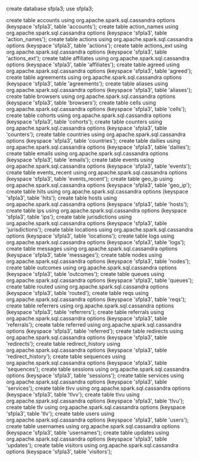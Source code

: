 create database sfpla3;
use sfpla3;

create table accounts using org.apache.spark.sql.cassandra options (keyspace 'sfpla3', table 'accounts');
create table action_names using org.apache.spark.sql.cassandra options (keyspace 'sfpla3', table 'action_names');
create table actions using org.apache.spark.sql.cassandra options (keyspace 'sfpla3', table 'actions');
create table actions_ext using org.apache.spark.sql.cassandra options (keyspace 'sfpla3', table 'actions_ext');
create table affiliates using org.apache.spark.sql.cassandra options (keyspace 'sfpla3', table 'affiliates');
create table agreed using org.apache.spark.sql.cassandra options (keyspace 'sfpla3', table 'agreed');
create table agreements using org.apache.spark.sql.cassandra options (keyspace 'sfpla3', table 'agreements');
create table aliases using org.apache.spark.sql.cassandra options (keyspace 'sfpla3', table 'aliases');
create table browsers using org.apache.spark.sql.cassandra options (keyspace 'sfpla3', table 'browsers');
create table cells using org.apache.spark.sql.cassandra options (keyspace 'sfpla3', table 'cells');
create table cohorts using org.apache.spark.sql.cassandra options (keyspace 'sfpla3', table 'cohorts');
create table counters using org.apache.spark.sql.cassandra options (keyspace 'sfpla3', table 'counters');
create table countries using org.apache.spark.sql.cassandra options (keyspace 'sfpla3', table 'countries');
create table dailies using org.apache.spark.sql.cassandra options (keyspace 'sfpla3', table 'dailies');
create table emails using org.apache.spark.sql.cassandra options (keyspace 'sfpla3', table 'emails');
create table events using org.apache.spark.sql.cassandra options (keyspace 'sfpla3', table 'events');
create table events_recent using org.apache.spark.sql.cassandra options (keyspace 'sfpla3', table 'events_recent');
create table geo_ip using org.apache.spark.sql.cassandra options (keyspace 'sfpla3', table 'geo_ip');
create table hits using org.apache.spark.sql.cassandra options (keyspace 'sfpla3', table 'hits');
create table hosts using org.apache.spark.sql.cassandra options (keyspace 'sfpla3', table 'hosts');
create table ips using org.apache.spark.sql.cassandra options (keyspace 'sfpla3', table 'ips');
create table jurisdictions using org.apache.spark.sql.cassandra options (keyspace 'sfpla3', table 'jurisdictions');
create table locations using org.apache.spark.sql.cassandra options (keyspace 'sfpla3', table 'locations');
create table logs using org.apache.spark.sql.cassandra options (keyspace 'sfpla3', table 'logs');
create table messages using org.apache.spark.sql.cassandra options (keyspace 'sfpla3', table 'messages');
create table nodes using org.apache.spark.sql.cassandra options (keyspace 'sfpla3', table 'nodes');
create table outcomes using org.apache.spark.sql.cassandra options (keyspace 'sfpla3', table 'outcomes');
create table queues using org.apache.spark.sql.cassandra options (keyspace 'sfpla3', table 'queues');
create table routed using org.apache.spark.sql.cassandra options (keyspace 'sfpla3', table 'routed');
create table reqs using org.apache.spark.sql.cassandra options (keyspace 'sfpla3', table 'reqs');
create table referrers using org.apache.spark.sql.cassandra options (keyspace 'sfpla3', table 'referrers');
create table referrals using org.apache.spark.sql.cassandra options (keyspace 'sfpla3', table 'referrals');
create table referred using org.apache.spark.sql.cassandra options (keyspace 'sfpla3', table 'referred');
create table redirects using org.apache.spark.sql.cassandra options (keyspace 'sfpla3', table 'redirects');
create table redirect_history using org.apache.spark.sql.cassandra options (keyspace 'sfpla3', table 'redirect_history');
create table sequences using org.apache.spark.sql.cassandra options (keyspace 'sfpla3', table 'sequences');
create table sessions using org.apache.spark.sql.cassandra options (keyspace 'sfpla3', table 'sessions');
create table services using org.apache.spark.sql.cassandra options (keyspace 'sfpla3', table 'services');
create table tlvv using org.apache.spark.sql.cassandra options (keyspace 'sfpla3', table 'tlvv');
create table tlvu using org.apache.spark.sql.cassandra options (keyspace 'sfpla3', table 'tlvu');
create table tlv using org.apache.spark.sql.cassandra options (keyspace 'sfpla3', table 'tlv');
create table users using org.apache.spark.sql.cassandra options (keyspace 'sfpla3', table 'users');
create table usernames using org.apache.spark.sql.cassandra options (keyspace 'sfpla3', table 'usernames');
create table updates using org.apache.spark.sql.cassandra options (keyspace 'sfpla3', table 'updates');
create table visitors using org.apache.spark.sql.cassandra options (keyspace 'sfpla3', table 'visitors');
